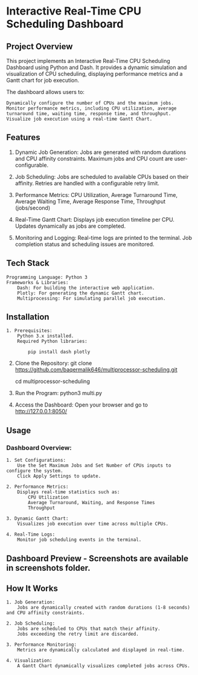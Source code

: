 

# Interactive Real-Time CPU Scheduling Dashboard

## Project Overview

This project implements an Interactive Real-Time CPU Scheduling Dashboard using Python and Dash. It provides a dynamic simulation and visualization of CPU scheduling, displaying performance metrics and a Gantt chart for job execution.

The dashboard allows users to:

    Dynamically configure the number of CPUs and the maximum jobs.
    Monitor performance metrics, including CPU utilization, average turnaround time, waiting time, response time, and throughput.
    Visualize job execution using a real-time Gantt Chart.

## Features

   1. Dynamic Job Generation:
        Jobs are generated with random durations and CPU affinity constraints.
        Maximum jobs and CPU count are user-configurable.

   2. Job Scheduling:
        Jobs are scheduled to available CPUs based on their affinity.
        Retries are handled with a configurable retry limit.

   3. Performance Metrics:
        CPU Utilization,
        Average Turnaround Time,
        Average Waiting Time,
        Average Response Time,
        Throughput (jobs/second)

   4. Real-Time Gantt Chart:
        Displays job execution timeline per CPU.
        Updates dynamically as jobs are completed.

   5. Monitoring and Logging:
        Real-time logs are printed to the terminal.
        Job completion status and scheduling issues are monitored.


## Tech Stack

    Programming Language: Python 3
    Frameworks & Libraries:
        Dash: For building the interactive web application.
        Plotly: For generating the dynamic Gantt chart.
        Multiprocessing: For simulating parallel job execution.


## Installation

    1. Prerequisites:
        Python 3.x installed.
        Required Python libraries:

            pip install dash plotly

   2. Clone the Repository:
        git clone https://github.com/baqermalik646/multiprocessor-scheduling.git

        cd multiprocessor-scheduling

   3. Run the Program:
        python3 multi.py

   4. Access the Dashboard:
        Open your browser and go to http://127.0.0.1:8050/


## Usage
### Dashboard Overview:

    1. Set Configurations:
        Use the Set Maximum Jobs and Set Number of CPUs inputs to configure the system.
        Click Apply Settings to update.

    2. Performance Metrics:
        Displays real-time statistics such as:
            CPU Utilization
            Average Turnaround, Waiting, and Response Times
            Throughput

    3. Dynamic Gantt Chart:
        Visualizes job execution over time across multiple CPUs.

    4. Real-Time Logs:
        Monitor job scheduling events in the terminal.

        
## Dashboard Preview - Screenshots are available in screenshots folder.

## How It Works

    1. Job Generation:
        Jobs are dynamically created with random durations (1-8 seconds) and CPU affinity constraints.

    2. Job Scheduling:
        Jobs are scheduled to CPUs that match their affinity.
        Jobs exceeding the retry limit are discarded.

    3. Performance Monitoring:
        Metrics are dynamically calculated and displayed in real-time.

    4. Visualization:
        A Gantt Chart dynamically visualizes completed jobs across CPUs.

